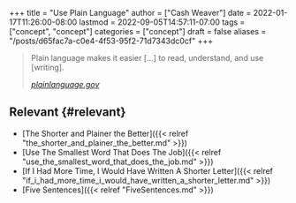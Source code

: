 +++
title = "Use Plain Language"
author = ["Cash Weaver"]
date = 2022-01-17T11:26:00-08:00
lastmod = 2022-09-05T14:57:11-07:00
tags = ["concept", "concept"]
categories = ["concept"]
draft = false
aliases = "/posts/d65fac7a-c0e4-4f53-95f2-71d7343dc0cf"
+++

> Plain language makes it easier [...] to read, understand, and use [writing].
>
> _[plainlanguage.gov](https://www.plainlanguage.gov/)_


## Relevant {#relevant}

-   [The Shorter and Plainer the Better]({{< relref "the_shorter_and_plainer_the_better.md" >}})
-   [Use The Smallest Word That Does The Job]({{< relref "use_the_smallest_word_that_does_the_job.md" >}})
-   [If I Had More Time, I Would Have Written A Shorter Letter]({{< relref "if_i_had_more_time_i_would_have_written_a_shorter_letter.md" >}})
-   [Five Sentences]({{< relref "FiveSentences.md" >}})
